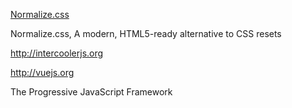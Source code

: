 [Normalize.css](https://necolas.github.io/normalize.css/)

Normalize.css, A modern, HTML5-ready alternative to CSS resets

http://intercoolerjs.org

http://vuejs.org

The Progressive JavaScript Framework